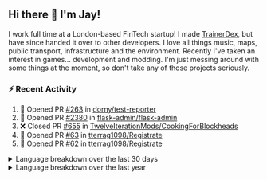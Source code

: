 ## Hi there 👋 I'm Jay!
I work full time at a London-based FinTech startup! I made [TrainerDex](https://www.github.com/TrainerDex), but have since handed it over to other developers. I love all things music, maps, public transport, infrastructure and the environment. Recently I've taken an interest in games... development and modding. I'm just messing around with some things at the moment, so don't take any of those projects seriously.

### :zap: Recent Activity

<!--START_SECTION:activity-->
1. 💪 Opened PR [#263](https://github.com/dorny/test-reporter/pull/263) in [dorny/test-reporter](https://github.com/dorny/test-reporter)
2. 💪 Opened PR [#2380](https://github.com/flask-admin/flask-admin/pull/2380) in [flask-admin/flask-admin](https://github.com/flask-admin/flask-admin)
3. ❌ Closed PR [#655](https://github.com/TwelveIterationMods/CookingForBlockheads/pull/655) in [TwelveIterationMods/CookingForBlockheads](https://github.com/TwelveIterationMods/CookingForBlockheads)
4. 💪 Opened PR [#63](https://github.com/tterrag1098/Registrate/pull/63) in [tterrag1098/Registrate](https://github.com/tterrag1098/Registrate)
5. 💪 Opened PR [#62](https://github.com/tterrag1098/Registrate/pull/62) in [tterrag1098/Registrate](https://github.com/tterrag1098/Registrate)
<!--END_SECTION:activity-->

<details>
  <summary>Language breakdown over the last 30 days</summary>
  
  [<img src="https://wakatime.com/share/@TurnrDev/4142a9ac-7325-4d2f-a2bb-ec199b5c798c.svg" alt="A graph showing a rundown of my languages used in the past 30 days. Unforunately, I am unable to autogen alt headers for this at the moment."/>](https://wakatime.com/@TurnrDev)
</details>

<details>
  <summary>Language breakdown over the last year</summary>
  
  [<img src="https://github-readme-stats.vercel.app/api/wakatime?username=TurnrDev&layout=compact" alt="A graph showing a rundown of my languages used in the past year. Unforunately, I am unable to autogen alt headers for this at the moment." />](https://wakatime.com/@TurnrDev)
</details>
